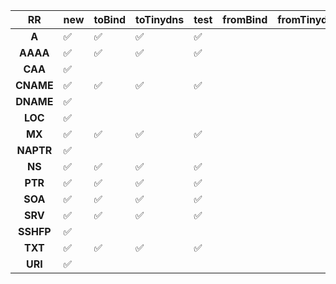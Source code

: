 
| **RR**    | **new** | **toBind** | **toTinydns** | **test** | **fromBind** | **fromTinydns** |
|:---------:| ------- | ---------- | ------------- | -------- | ------------ | --------------- |
| **A**     | :white_check_mark: | :white_check_mark: | :white_check_mark: | :white_check_mark: |       |          |
| **AAAA**  | :white_check_mark: | :white_check_mark: | :white_check_mark: | :white_check_mark: |       |          |
| **CAA**   | :white_check_mark: |     |        |   |       |          |
| **CNAME** | :white_check_mark: | :white_check_mark: | :white_check_mark: | :white_check_mark: |       |          |
| **DNAME** | :white_check_mark: |     |        |   |       |          |
| **LOC**   | :white_check_mark: |     |        |   |       |          |
| **MX**    | :white_check_mark: | :white_check_mark: | :white_check_mark: | :white_check_mark: |       |          |
| **NAPTR** | :white_check_mark: |     |        |   |       |          |
| **NS**    | :white_check_mark: | :white_check_mark: | :white_check_mark: | :white_check_mark: |       |          |
| **PTR**   | :white_check_mark: | :white_check_mark: | :white_check_mark: | :white_check_mark: |       |          |
| **SOA**   | :white_check_mark: | :white_check_mark: | :white_check_mark: | :white_check_mark: |       |          |
| **SRV**   | :white_check_mark: | :white_check_mark: | :white_check_mark: | :white_check_mark: |       |          |
| **SSHFP** | :white_check_mark: |     |        |   |       |          |
| **TXT**   | :white_check_mark: | :white_check_mark: | :white_check_mark: | :white_check_mark: |       |          |
| **URI**   | :white_check_mark: |     |        |   |       |          |